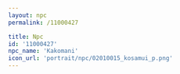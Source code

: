 ```yaml
---
layout: npc
permalink: /11000427

title: Npc
id: '11000427'
npc_name: 'Kakomani'
icon_url: 'portrait/npc/02010015_kosamui_p.png'
---
```

